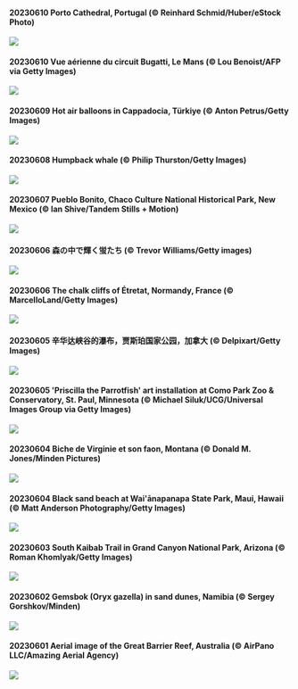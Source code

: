 #### 20230610 Porto Cathedral, Portugal (© Reinhard Schmid/Huber/eStock Photo)

![](20230610_PortugalDay_1920x1080.jpg)

#### 20230610 Vue aérienne du circuit Bugatti, Le Mans (© Lou Benoist/AFP via Getty Images)

![](20230610_LeMansCentenary_1920x1080.jpg)

#### 20230609 Hot air balloons in Cappadocia, Türkiye (© Anton Petrus/Getty Images)

![](20230609_BalloonsTurkey_1920x1080.jpg)

#### 20230608 Humpback whale (© Philip Thurston/Getty Images)

![](20230608_PlayfulHumpback_1920x1080.jpg)

#### 20230607 Pueblo Bonito, Chaco Culture National Historical Park, New Mexico (© Ian Shive/Tandem Stills + Motion)

![](20230607_ChacoCulture_1920x1080.jpg)

#### 20230606 森の中で輝く蛍たち (© Trevor Williams/Getty images)

![](20230606_Mangzhong_1920x1080.jpg)

#### 20230606 The chalk cliffs of Étretat, Normandy, France (© MarcelloLand/Getty Images)

![](20230606_CliffsEtretat_1920x1080.jpg)

#### 20230605 辛华达峡谷的瀑布，贾斯珀国家公园，加拿大 (© Delpixart/Getty Images)

![](20230605_WaterfallsSunwaptaValley_1920x1080.jpg)

#### 20230605 'Priscilla the Parrotfish' art installation at Como Park Zoo & Conservatory, St. Paul, Minnesota (© Michael Siluk/UCG/Universal Images Group via Getty Images)

![](20230605_PlasticParrotfish_1920x1080.jpg)

#### 20230604 Biche de Virginie et son faon, Montana  (© Donald M. Jones/Minden Pictures)

![](20230604_OdocoileusVirginianus_1920x1080.jpg)

#### 20230604 Black sand beach at Wai'ānapanapa State Park, Maui, Hawaii (© Matt Anderson Photography/Getty Images)

![](20230604_MauiBeach_1920x1080.jpg)

#### 20230603 South Kaibab Trail in Grand Canyon National Park, Arizona (© Roman Khomlyak/Getty Images)

![](20230603_SouthKaibabTrail_1920x1080.jpg)

#### 20230602 Gemsbok (Oryx gazella) in sand dunes, Namibia (© Sergey Gorshkov/Minden)

![](20230602_GemsbokNamibia_1920x1080.jpg)

#### 20230601 Aerial image of the Great Barrier Reef, Australia (© AirPano LLC/Amazing Aerial Agency)

![](20230601_ReefAwareness_1920x1080.jpg)


